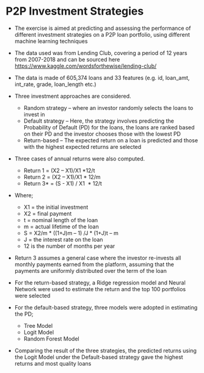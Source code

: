 # P2P Investment Strategies


* The exercise is aimed at predicting and assessing the performance of different investment strategies on a P2P loan portfolio, using different machine learning techniques
 
* The data used was from Lending Club, covering a period of 12 years from 2007-2018 and can be sourced here https://www.kaggle.com/wordsforthewise/lending-club/ 
 
* The data is made of 605,374 loans and 33 features (e.g. id, loan_amt, int_rate, grade, loan_length etc.)
 
* Three investment approaches are considered. 
    * Random strategy – where an investor randomly selects the loans to invest in 
 
    * Default strategy – Here, the strategy involves predicting the Probability of Default (PD) for the loans, the loans are ranked based on their PD and the investor chooses those with the lowest PD
 
    * Return-based – The expected return on a loan is predicted and those with the highest expected returns are selected
 
 
* Three cases of annual returns were also computed. 
    * Return 1 = (X2 – X1)/X1 *12/t
 
    * Return 2 = (X2 – X1)/X1 * 12/m 
 
    * Return 3* = (S - X1) / X1  * 12/t
 
* Where; 
    * X1 = the initial investment
    * X2 = final payment
    * t = nominal length of the loan
    * m = actual lifetime of the loan
    * S = X2/m * ((1+J)m – 1) /J * (1+J)t – m
    * J = the interest rate on the loan
    * 12 is the number of months per year
 
 
* Return 3 assumes a general case where the investor re-invests all monthly payments earned from the platform, assuming that the payments are uniformly distributed over the term of the loan 
 
* For the return-based strategy, a Ridge regression model and Neural Network were used to estimate the return and the top 100 portfolios were selected
 
* For the default-based strategy, three models were adopted in estimating the PD; 
    * Tree Model
    * Logit Model
    * Random Forest Model

* Comparing the result of the three strategies, the predicted returns using the Logit Model under the Default-based strategy gave the highest returns and most quality loans
